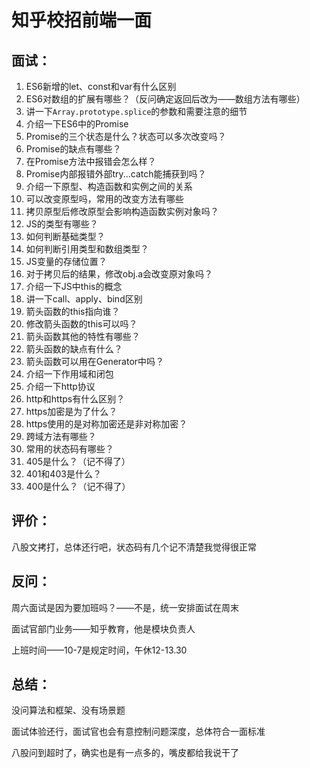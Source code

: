 # 知乎校招前端一面

## 面试：

1. ES6新增的let、const和var有什么区别
2. ES6对数组的扩展有哪些？（反问确定返回后改为——数组方法有哪些）
3. 讲一下`Array.prototype.splice`的参数和需要注意的细节
4. 介绍一下ES6中的Promise
5. Promise的三个状态是什么？状态可以多次改变吗？
6. Promise的缺点有哪些？
7. 在Promise方法中报错会怎么样？
8. Promise内部报错外部try...catch能捕获到吗？
9. 介绍一下原型、构造函数和实例之间的关系
10. 可以改变原型吗，常用的改变方法有哪些
11. 拷贝原型后修改原型会影响构造函数实例对象吗？
12. JS的类型有哪些？
13. 如何判断基础类型？
14. 如何判断引用类型和数组类型？
15. JS变量的存储位置？
16. 对于拷贝后的结果，修改obj.a会改变原对象吗？
17. 介绍一下JS中this的概念
18. 讲一下call、apply、bind区别
19. 箭头函数的this指向谁？
20. 修改箭头函数的this可以吗？
21. 箭头函数其他的特性有哪些？
22. 箭头函数的缺点有什么？
23. 箭头函数可以用在Generator中吗？
24. 介绍一下作用域和闭包
25. 介绍一下http协议
26. http和https有什么区别？
27. https加密是为了什么？
28. https使用的是对称加密还是非对称加密？
29. 跨域方法有哪些？
30. 常用的状态码有哪些？
31. 405是什么？（记不得了）
32. 401和403是什么？
33. 400是什么？（记不得了）

## 评价：

八股文拷打，总体还行吧，状态码有几个记不清楚我觉得很正常

## 反问：

周六面试是因为要加班吗？——不是，统一安排面试在周末

面试官部门业务——知乎教育，他是模块负责人

上班时间——10-7是规定时间，午休12-13.30

## 总结：

没问算法和框架、没有场景题

面试体验还行，面试官也会有意控制问题深度，总体符合一面标准

八股问到超时了，确实也是有一点多的，嘴皮都给我说干了